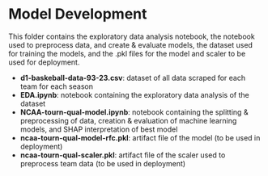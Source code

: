 # Model Development

This folder contains the exploratory data analysis notebook, the notebook used to preprocess data, and create & evaluate models, the dataset used for training the models, and the .pkl files for the model and scaler to be used for deployment.

- **d1-baskeball-data-93-23.csv**:  dataset of all data scraped for each team for each season
- **EDA.ipynb**:  notebook containing the exploratory data analysis of the dataset
- **NCAA-tourn-qual-model.ipynb**:  notebook containing the splitting & preprocessing of data, creation & evaluation of machine learning models, and SHAP interpretation of best model
- **ncaa-tourn-qual-model-rfc.pkl**:  artifact file of the model (to be used in deployment)
- **ncaa-tourn-qual-scaler.pkl**:  artifact file of the scaler used to preprocess team data (to be used in deployment)
